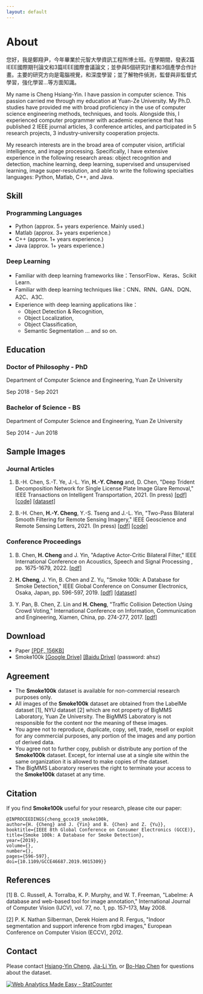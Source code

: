 ```yaml
---
layout: default
---
```



<!-- ![Branching](./figures/demo.jpg) -->

# About

您好，我是鄭翔尹，今年畢業於元智大學資訊工程所博士班。在學期間，發表2篇IEEE國際期刊論文和3篇IEEE國際會議論文；並參與5個研究計畫和3個產學合作計畫。主要的研究方向是電腦視覺，和深度學習；並了解物件偵測，監督與非監督式學習，強化學習...等方面知識。

My name is Cheng Hsiang-Yin. I have passion in computer science. This passion carried me through my education at Yuan-Ze University. My Ph.D. studies have provided me with broad proficiency in the use of computer science engineering methods, techniques, and tools. Alongside this, I experienced computer programmer with academic experience that has published 2 IEEE journal articles, 3 conference articles, and participated in 5 research projects, 3 industry-university cooperation projects.

My research interests are in the broad area of computer vision, artificial intelligence, and image processing. Specifically, I have extensive experience in the following research areas: object recognition and detection, machine learning, deep learning, supervised and unsupervised learning, image super-resolution, and able to write the following specialties languages: Python, Matlab, C++, and Java.


## Skill

### Programming Languages
- Python (approx. 5+ years experience. Mainly used.)
- Matlab (approx. 3+ years experience.)
- C++ (approx. 1+ years experience.)
- Java (approx. 1+ years experience.)

### Deep Learning
- Familiar with deep learning frameworks like：TensorFlow、Keras、Scikit Learn.
- Familiar with deep learning techniques like：CNN、RNN、GAN、DQN、A2C、A3C.
- Experience with deep learning applications like：
  - Object Detection & Recognition,
  - Object Localization,
  - Object Classification,
  - Semantic Segmentation ... and so on.

## Education
### Doctor of Philosophy - PhD
Department of Computer Science and Engineering, Yuan Ze University

Sep 2018 - Sep 2021

### Bachelor of Science - BS
Department of Computer Science and Engineering, Yuan Ze University

Sep 2014 - Jun 2018

## Sample Images

### Journal Articles
1. B.-H. Chen, S.-T. Ye, J.-L. Yin, **H.-Y. Cheng** and, D. Chen, "Deep Trident Decomposition Network for Single License Plate Image Glare Removal," IEEE Transactions on Intelligent Transportation, 2021. (In press) [[pdf]](https://ieeexplore.ieee.org/document/9357944) [[code]](https://github.com/bigmms/chen_tits21) [[dataset]](https://bigmms.github.io/chen_tits21_dataset/)

2. B.-H. Chen, **H.-Y. Cheng**, Y.-S. Tseng and J.-L. Yin, "Two-Pass Bilateral Smooth Filtering for Remote Sensing Imagery," IEEE Geoscience and Remote Sensing Letters, 2021. (In press) [[pdf]](https://ieeexplore.ieee.org/document/9325516) [[code]](https://github.com/bigmms/chen_grsl21_tpbf)

### Conference Proceedings
1. B. Chen, **H. Cheng** and J. Yin, "Adaptive Actor-Critic Bilateral Filter," IEEE International Conference on Acoustics, Speech and Signal Processing , pp. 1675-1679, 2022. [[pdf]](https://ieeexplore.ieee.org/document/9746631)

2. **H. Cheng**, J. Yin, B. Chen and Z. Yu, "Smoke 100k: A Database for Smoke Detection," IEEE Global Conference on Consumer Electronics, Osaka, Japan, pp. 596-597, 2019. [[pdf]](https://ieeexplore.ieee.org/document/9015309) [[dataset]](https://bigmms.github.io/cheng_gcce19_smoke100k/)

3. Y. Pan, B. Chen, Z. Lin and **H. Cheng**, "Traffic Collision Detection Using Crowd Voting," International Conference on Information, Communication and Engineering, Xiamen, China, pp. 274-277, 2017. [[pdf]](https://ieeexplore.ieee.org/document/8479158)



## Download

* Paper [[PDF, 156KB]](https://ieeexplore.ieee.org/document/9015309)
* Smoke100k [[Google Drive]](https://drive.google.com/drive/folders/1a3C010h7zzNPomMpddb74X3GffZx-R9C?usp=sharing) [[Baidu Drive]](https://pan.baidu.com/s/1viTqeu4rdCK5CtEvtQkFug) (password: ahsz)

## Agreement
* The **Smoke100k** dataset is available for non-commercial research purposes only.
* All images of the **Smoke100k** dataset are obtained from the LabelMe dataset [1], NYU dataset [2] which are not property of BigMMS Laboratory, Yuan Ze University. The BigMMS Laboratory is not responsible for the content nor the meaning of these images.
* You agree not to reproduce, duplicate, copy, sell, trade, resell or exploit for any commercial purposes, any portion of the images and any portion of derived data.
* You agree not to further copy, publish or distribute any portion of the **Smoke100k** dataset. Except, for internal use at a single site within the same organization it is allowed to make copies of the dataset.
* The BigMMS Laboratory reserves the right to terminate your access to the **Smoke100k** dataset at any time.

## Citation
If you find **Smoke100k** useful for your research, please cite our paper:

```
@INPROCEEDINGS{cheng_gcce19_smoke100k,  
author={H. {Cheng} and J. {Yin} and B. {Chen} and Z. {Yu}}, 
booktitle={IEEE 8th Global Conference on Consumer Electronics (GCCE)},   
title={Smoke 100k: A Database for Smoke Detection},  
year={2019}, 
volume={}, 
number={},  
pages={596-597}, 
doi={10.1109/GCCE46687.2019.9015309}}
```

## References
[1] B. C. Russell, A. Torralba, K. P. Murphy, and W. T. Freeman, "Labelme: A database and web-based tool for image annotation," International Journal of Computer Vision (IJCV), vol. 77, no. 1, pp. 157–173, May 2008.

[2] P. K. Nathan Silberman, Derek Hoiem and R. Fergus, "Indoor segmentation and support inference from rgbd images," European Conference on Computer Vision (ECCV), 2012.

## Contact

Please contact [Hsiang-Yin Cheng](mailto:qwaszx841002@gmail.com), [Jia-Li Yin](mailto:jlyin@fzu.edu.cn), or [Bo-Hao Chen](mailto:bhchen@saturn.yzu.edu.tw) for questions about the dataset.


<!-- Default Statcounter code for cheng_gcce19_smoke100k
https://bigmms.github.io/cheng_gcce19_smoke100k/ -->
<script type="text/javascript">
var sc_project=12425948; 
var sc_invisible=1; 
var sc_security="1de152be"; 
</script>
<script type="text/javascript"
src="https://www.statcounter.com/counter/counter.js"
async></script>
<noscript><div class="statcounter"><a title="Web Analytics
Made Easy - StatCounter" href="https://statcounter.com/"
target="_blank"><img class="statcounter"
src="https://c.statcounter.com/12425948/0/1de152be/1/"
alt="Web Analytics Made Easy -
StatCounter"></a></div></noscript>
<!-- End of Statcounter Code -->

<!-- 由 Google 結構化資料標記協助工具產生的 JSON-LD 標記。 -->
<script type="application/ld+json">
{
  "@context" : "http://schema.org",
  "@type" : "Dataset",
  "name" : "Smoke100k",
  "description" : "a large-scale benchmark image dataset to train a smoke detector",
  "distribution" : {
    "@type" : "DataDownload",
    "contentUrl" : "https://bigmms.github.io/cheng_gcce19_smoke100k/"
  },
  "sourceOrganization" : "BigMMS Laboratory",
  "datePublished" : "2020-11-09"
}
</script>
